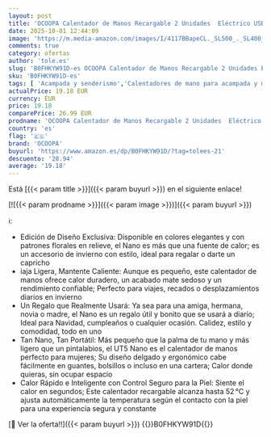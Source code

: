 ```yaml
---
layout: post
title: 'OCOOPA Calentador de Manos Recargable 2 Unidades  Eléctrico USB Calienta Manos Reutilizables 4000mAh  3 Niveles hasta 52°C  Regalo Útil Navidad  Ideal para Esquiar  Viajar y Aire Libre  UT5 Nano'
date: 2025-10-01 12:44:09
image: 'https://m.media-amazon.com/images/I/4117BBapeCL._SL500_._SL400_.jpg'
comments: true
category: ofertas
author: 'tole.es'
slug: 'B0FHKYW91D-es OCOOPA Calentador de Manos Recargable 2 Unidades Eléctrico...'
sku: 'B0FHKYW91D-es'
tags: [ 'Acampada y senderismo','Calentadores de mano para acampada y marcha','Calentadores de manos recargables','Calentadores de pies y manos para acampada y marcha','Deportes y aire libre','Ropa y equipamiento para ocio al aire libre','navidad','ocoopa','🇪🇸', ]
actualPrice: 19.18 EUR
currency: EUR
price: 19.18
comparePrice: 26.99 EUR
prodname: 'OCOOPA Calentador de Manos Recargable 2 Unidades  Eléctrico USB Calienta Manos Reutilizables 4000mAh  3 Niveles hasta 52°C  Regalo Útil Navidad  Ideal para Esquiar  Viajar y Aire Libre  UT5 Nano'
country: 'es'
flag: '🇪🇸'
brand: 'OCOOPA'
buyurl: 'https://www.amazon.es/dp/B0FHKYW91D/?tag=tolees-21'
descuento: '28.94'
average: '19.18'
---
```


Está [{{< param title >}}]({{< param buyurl >}}) en el siguiente enlace!

[![{{< param prodname >}}]({{< param image >}})]({{< param buyurl >}})

ℹ️:

- Edición de Diseño Exclusiva: Disponible en colores elegantes y con patrones florales en relieve, el Nano es más que una fuente de calor; es un accesorio de invierno con estilo, ideal para regalar o darte un capricho
- iaja Ligera, Mantente Caliente: Aunque es pequeño, este calentador de manos ofrece calor duradero, un acabado mate sedoso y un rendimiento confiable; Perfecto para viajes, recados o desplazamientos diarios en invierno
- Un Regalo que Realmente Usará: Ya sea para una amiga, hermana, novia o madre, el Nano es un regalo útil y bonito que se usará a diario; Ideal para Navidad, cumpleaños o cualquier ocasión. Calidez, estilo y comodidad, todo en uno
- Tan Nano, Tan Portátil: Más pequeño que la palma de tu mano y más ligero que un pintalabios, el UT5 Nano es el calentador de manos perfecto para mujeres; Su diseño delgado y ergonómico cabe fácilmente en guantes, bolsillos o incluso en una cartera; Calor donde quieras, sin ocupar espacio
- Calor Rápido e Inteligente con Control Seguro para la Piel: Siente el calor en segundos; Este calentador recargable alcanza hasta 52 °C y ajusta automáticamente la temperatura según el contacto con la piel para una experiencia segura y constante

[🛒 Ver la oferta!!]({{< param buyurl >}})
{{<world>}}B0FHKYW91D{{</world>}}
